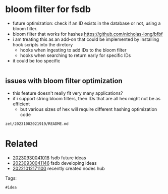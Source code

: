 # bloom filter for fsdb

- future optimization: check if an ID exists in the database or not, using a bloom filter.
- bloom filter that works for hashes https://github.com/nicholas-long/bfbf
- i am treating this as an add-on that could be implemented by installing hook scripts into the diretory
  - hooks when ingesting to add IDs to the bloom filter
  - hooks when searching to return early for specific IDs
- it could be too specific

```
```

## issues with bloom filter optimization
- this feature doesn't really fit very many applications?
- if i support string bloom filters, then IDs that are all hex might not be as efficient
  - but various sizes of hex will require different hashing optimization code

` zet/20231002021919/README.md `

# Related

- [20230930041018](/zet/20230930041018/README.md) fsdb future ideas
- [20230930041146](/zet/20230930041146/README.md) fsdb developing ideas
- [20221012171100](/zet/20221012171100/README.md) recently created nodes hub

Tags:

    #idea
